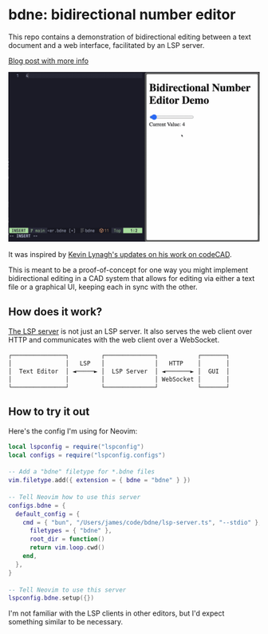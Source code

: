 # bdne: bidirectional number editor

This repo contains a demonstration of bidirectional editing between a text
document and a web interface, facilitated by an LSP server.

[Blog post with more info](https://jamesbvaughan.com/bidirectional-editing/)

![demo screen recording](demo.gif)

It was inspired by [Kevin Lynagh's updates on his work on
codeCAD](https://kevinlynagh.com/newsletter/2025_06_03_prototyping_a_language/).

This is meant to be a proof-of-concept for one way you might implement
bidirectional editing in a CAD system that allows for editing via either a text
file or a graphical UI, keeping each in sync with the other.

## How does it work?

[The LSP server](lsp-server.ts) is not just an LSP server. It also serves the
web client over HTTP and communicates with the web client over a WebSocket.

```
┌───────────────┐         ┌──────────────┐           ┌───────┐
│               │   LSP   │              │   HTTP    │       │
│  Text Editor  │ ◄─────► │  LSP Server  │ ◄───────► │  GUI  │
│               │         │              │ WebSocket │       │
└───────────────┘         └──────────────┘           └───────┘
```

## How to try it out

Here's the config I'm using for Neovim:

```lua
local lspconfig = require("lspconfig")
local configs = require("lspconfig.configs")

-- Add a "bdne" filetype for *.bdne files
vim.filetype.add({ extension = { bdne = "bdne" } })

-- Tell Neovim how to use this server
configs.bdne = {
  default_config = {
    cmd = { "bun", "/Users/james/code/bdne/lsp-server.ts", "--stdio" },
      filetypes = { "bdne" },
      root_dir = function()
      return vim.loop.cwd()
    end,
  },
}

-- Tell Neovim to use this server
lspconfig.bdne.setup({})
```

I'm not familiar with the LSP clients in other editors, but I'd expect something
similar to be necessary.
